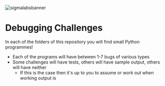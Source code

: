 ![sigmalabsbanner](https://user-images.githubusercontent.com/5181870/229819792-589a897c-e2d3-49f4-87b2-270901df7761.jpeg)

# Debugging Challenges

In each of the folders of this repository you will find small Python programmes!

- Each of the programs will have between 1-7 bugs of various types
- Some challenges will have tests, others will have sample output, others will have neither
  - If this is the case then it's up to you to assume or work out when working output is
